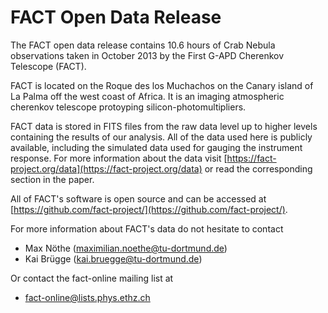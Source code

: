 # FACT Open Data Release

The FACT open data release contains 10.6 hours of Crab Nebula observations taken
in October 2013 by the First G-APD Cherenkov Telescope (FACT).

FACT is located on the Roque des los Muchachos on the Canary island of La Palma
off the west coast of Africa. It is an imaging atmospheric cherenkov telescope
protoyping silicon-photomultipliers.

FACT data is stored in FITS files from the raw data level up to higher levels
containing the results of our analysis. All of the data used here is publicly
available, including the simulated data used for gauging the instrument
response. For more information about the data visit
[https://fact-project.org/data](https://fact-project.org/data) or read the
corresponding section in the paper.

All of FACT's software is open source and can be accessed at
[https://github.com/fact-project/](https://github.com/fact-project/).

For more information about FACT's data do not hesitate to contact

 * Max Nöthe (maximilian.noethe@tu-dortmund.de)
 * Kai Brügge (kai.bruegge@tu-dortmund.de)

Or contact the fact-online mailing list at

 * fact-online@lists.phys.ethz.ch

